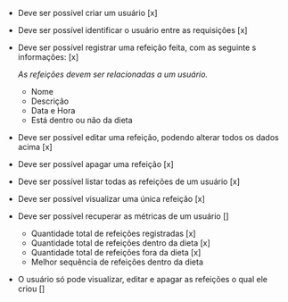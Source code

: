 - Deve ser possível criar um usuário [x]
- Deve ser possível identificar o usuário entre as requisições [x]
- Deve ser possível registrar uma refeição feita, com as seguinte s informações: [x]
    
    *As refeições devem ser relacionadas a um usuário.*
    
    - Nome
    - Descrição
    - Data e Hora
    - Está dentro ou não da dieta
- Deve ser possível editar uma refeição, podendo alterar todos os dados acima [x]
- Deve ser possível apagar uma refeição [x]
- Deve ser possível listar todas as refeições de um usuário [x]
- Deve ser possível visualizar uma única refeição [x] 
- Deve ser possível recuperar as métricas de um usuário []
    - Quantidade total de refeições registradas [x]
    - Quantidade total de refeições dentro da dieta [x] 
    - Quantidade total de refeições fora da dieta [x]
    - Melhor sequência de refeições dentro da dieta
- O usuário só pode visualizar, editar e apagar as refeições o qual ele criou []